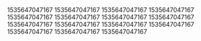 1535647047167
1535647047167
1535647047167
1535647047167
1535647047167
1535647047167
1535647047167
1535647047167
1535647047167
1535647047167
1535647047167
1535647047167
1535647047167
1535647047167
1535647047167